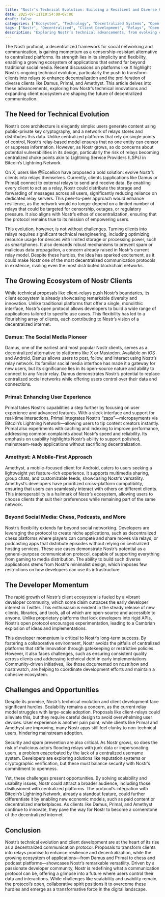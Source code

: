 ```yaml
---
title: "Nostr’s Technical Evolution: Building a Resilient and Diverse Client Ecosystem"
date: 2025-07-11T10:54:00+07:00
draft: false
categories: ["Ecosystem", "Technology", "Decentralized Systems", "Open Source"]
tags: ["Nostr", "Decentralized", "Client Development", "Relays", "Open Source"]
description: "Exploring Nostr’s technical advancements, from evolving clients into relays to the growing ecosystem of applications like Damus, Primal, and beyond."
---
```


The Nostr protocol, a decentralized framework for social networking and communication, is gaining momentum as a censorship-resistant alternative to centralized platforms. Its strength lies in its simplicity and flexibility, enabling a growing ecosystem of applications that extend far beyond traditional social media. Recent discussions on platforms like X highlight Nostr’s ongoing technical evolution, particularly the push to transform clients into relays to enhance decentralization and the proliferation of diverse clients like Damus, Primal, and Amethyst. This article delves into these advancements, exploring how Nostr’s technical innovations and expanding client ecosystem are shaping the future of decentralized communication.

## The Need for Technical Evolution

Nostr’s core architecture is elegantly simple: users generate content using public-private key cryptography, and a network of relays stores and distributes this data. Unlike centralized platforms that rely on single points of control, Nostr’s relay-based model ensures that no one entity can censor or suppress information. However, as Nostr grows, so do concerns about potential vulnerabilities in its design, particularly the risk of relays becoming centralized choke points akin to Lightning Service Providers (LSPs) in Bitcoin’s Lightning Network.

On X, users like @Excellion have proposed a bold solution: evolve Nostr’s clients into relays themselves. Currently, clients (applications like Damus or Primal) connect to external relays to send and receive data. By enabling every client to act as a relay, Nostr could distribute the storage and forwarding of messages across all users, significantly reducing reliance on dedicated relay servers. This peer-to-peer approach would enhance resilience, as the network would no longer depend on a limited number of relays that could be targeted for censorship, outages, or regulatory pressure. It also aligns with Nostr’s ethos of decentralization, ensuring that the protocol remains true to its mission of empowering users.

This evolution, however, is not without challenges. Turning clients into relays requires significant technical reengineering, including optimizing resource usage for devices with limited storage or processing power, such as smartphones. It also demands robust mechanisms to prevent spam or malicious data propagation, a concern already raised in Nostr’s current relay model. Despite these hurdles, the idea has sparked excitement, as it could make Nostr one of the most decentralized communication protocols in existence, rivaling even the most distributed blockchain networks.

## The Growing Ecosystem of Nostr Clients

While technical proposals like client-relays push Nostr’s boundaries, its client ecosystem is already showcasing remarkable diversity and innovation. Unlike traditional platforms that offer a single, monolithic interface, Nostr’s open protocol allows developers to build a wide range of applications tailored to specific use cases. This flexibility has led to a flourishing array of clients, each contributing to Nostr’s vision of a decentralized internet.

### Damus: The Social Media Pioneer

Damus, one of the earliest and most popular Nostr clients, serves as a decentralized alternative to platforms like X or Mastodon. Available on iOS and Android, Damus allows users to post, follow, and interact using Nostr’s relay network. Its familiar social media interface has made it a gateway for new users, but its significance lies in its open-source nature and ability to connect to any Nostr relay. Damus demonstrates Nostr’s potential to replace centralized social networks while offering users control over their data and connections.

### Primal: Enhancing User Experience

Primal takes Nostr’s capabilities a step further by focusing on user experience and advanced features. With a sleek interface and support for real-time interactions, Primal integrates Nostr’s “zaps”—micropayments via Bitcoin’s Lightning Network—allowing users to tip content creators instantly. Primal also experiments with caching and indexing to improve performance, addressing common complaints about Nostr’s speed and reliability. Its emphasis on usability highlights Nostr’s ability to support polished, mainstream-ready applications without sacrificing decentralization.

### Amethyst: A Mobile-First Approach

Amethyst, a mobile-focused client for Android, caters to users seeking a lightweight yet feature-rich experience. It supports multimedia sharing, group chats, and customizable feeds, showcasing Nostr’s versatility. Amethyst’s developers have prioritized cross-platform compatibility, ensuring that users can seamlessly interact with others on different clients. This interoperability is a hallmark of Nostr’s ecosystem, allowing users to choose clients that suit their preferences while remaining part of the same network.

### Beyond Social Media: Chess, Podcasts, and More

Nostr’s flexibility extends far beyond social networking. Developers are leveraging the protocol to create niche applications, such as decentralized chess platforms where players can compete and share moves via relays, or podcasting apps that distribute episodes without relying on centralized hosting services. These use cases demonstrate Nostr’s potential as a general-purpose communication protocol, capable of supporting everything from gaming to media distribution. The ability to build such diverse applications stems from Nostr’s minimalist design, which imposes few restrictions on how developers can use its infrastructure.

## The Developer Momentum

The rapid growth of Nostr’s client ecosystem is fueled by a vibrant developer community, which some claim outpaces the early developer interest in Twitter. This enthusiasm is evident in the steady release of new clients, libraries, and tools, all of which are open-source and accessible to anyone. Unlike proprietary platforms that lock developers into rigid APIs, Nostr’s open protocol encourages experimentation, leading to a Cambrian explosion of ideas and implementations.

This developer momentum is critical to Nostr’s long-term success. By fostering a collaborative environment, Nostr avoids the pitfalls of centralized platforms that stifle innovation through gatekeeping or restrictive policies. However, it also faces challenges, such as ensuring consistent quality across clients and addressing technical debt in early implementations. Community-driven initiatives, like those documented on nostr.how and nostr.watch, are helping to coordinate development efforts and maintain a cohesive ecosystem.

## Challenges and Opportunities

Despite its promise, Nostr’s technical evolution and client development face significant hurdles. Scalability remains a concern, as the current relay model struggles with large-scale adoption. Proposals like client-relays could alleviate this, but they require careful design to avoid overwhelming user devices. User experience is another pain point; while clients like Primal and Amethyst are improving, many Nostr apps still feel clunky to non-technical users, hindering mainstream adoption.

Security and spam prevention are also critical. As Nostr grows, so does the risk of malicious actors flooding relays with junk data or impersonating users, a problem exacerbated by the lack of a centralized username system. Developers are exploring solutions like reputation systems or cryptographic verification, but these must balance security with Nostr’s commitment to openness.

Yet, these challenges present opportunities. By solving scalability and usability issues, Nostr could attract a broader audience, including those disillusioned with centralized platforms. The protocol’s integration with Bitcoin’s Lightning Network, already a standout feature, could further differentiate it by enabling new economic models, such as paid content or decentralized marketplaces. As clients like Damus, Primal, and Amethyst continue to innovate, they pave the way for Nostr to become a cornerstone of the decentralized internet.

## Conclusion

Nostr’s technical evolution and client development are at the heart of its rise as a decentralized communication protocol. Proposals to transform clients into relays promise to enhance resilience and decentralization, while the growing ecosystem of applications—from Damus and Primal to chess and podcast platforms—showcases Nostr’s remarkable versatility. Driven by a passionate developer community, Nostr is redefining what a communication protocol can be, offering a glimpse into a future where users control their data and interactions. While challenges like scalability and usability remain, the protocol’s open, collaborative spirit positions it to overcome these hurdles and emerge as a transformative force in the digital landscape.
